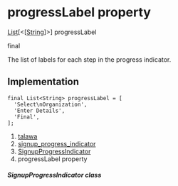 
<div>

# progressLabel property

</div>


[List](https://api.flutter.dev/flutter/dart-core/List-class.html)[\<[[String](https://api.flutter.dev/flutter/dart-core/String-class.html)]\>]
progressLabel


final




The list of labels for each step in the progress indicator.



## Implementation

``` language-dart
final List<String> progressLabel = [
  'Select\nOrganization',
  'Enter Details',
  'Final',
];
```







1.  [talawa](../../index.md)
2.  [signup_progress_indicator](../../widgets_signup_progress_indicator/)
3.  [SignupProgressIndicator](../../widgets_signup_progress_indicator/SignupProgressIndicator-class.md)
4.  progressLabel property

##### SignupProgressIndicator class







